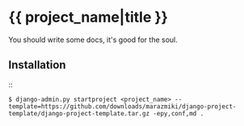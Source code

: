 {{ project_name|title }}
========================

You should write some docs, it's good for the soul.

Installation
------------

::

    $ django-admin.py startproject <project_name> --template=https://github.com/downloads/marazmiki/django-project-template/django-project-template.tar.gz -epy,conf,md .



